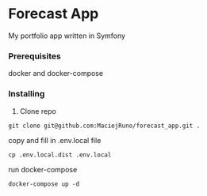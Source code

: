 # Forecast App

My portfolio app written in Symfony

### Prerequisites

docker and docker-compose

### Installing

1. Clone repo

```
git clone git@github.com:MaciejRuno/forecast_app.git .
```

copy and fill in .env.local file

```
cp .env.local.dist .env.local
```

run docker-compose

```
docker-compose up -d
```
